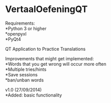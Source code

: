 VertaalOefeningQT
=================
Requirements:   
*Python 3 or higher  
*openpyxl  
*PyQt4  

QT Application to Practice Translations  

Improvements that might get implemented:  
*Words that you get wrong will occur more often  
*Multiple tries/hints  
*Save sessions  
*ban/unban words  

v1.0 (27/09/2014)  
*Added: basic functionality  